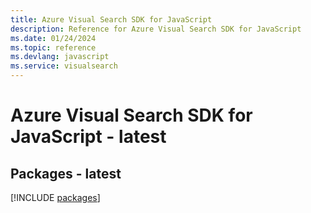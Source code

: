 ```yaml
---
title: Azure Visual Search SDK for JavaScript
description: Reference for Azure Visual Search SDK for JavaScript
ms.date: 01/24/2024
ms.topic: reference
ms.devlang: javascript
ms.service: visualsearch
---
```

# Azure Visual Search SDK for JavaScript - latest
## Packages - latest
[!INCLUDE [packages](visual-search-index.md)]